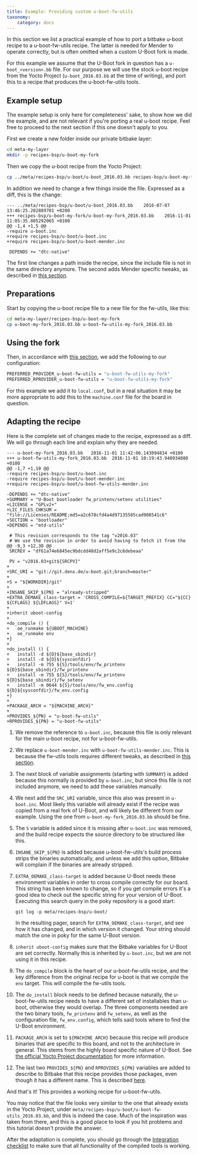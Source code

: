 ```yaml
---
title: Example: Providing custom u-boot-fw-utils
taxonomy:
    category: docs
---
```


In this section we list a practical example of how to port a bitbake u-boot
recipe to a u-boot-fw-utils recipe. The latter is needed for Mender to operate
correctly, but is often omitted when a custom U-Boot fork is made.

For this example we assume that the U-Boot fork in question has a
`u-boot_<version>.bb` file. For our purpose we will use the stock u-boot recipe
from the Yocto Project (`u-boot_2016.03.bb` at the time of writing), and port
this to a recipe that produces the u-boot-fw-utils tools.

## Example setup

The example setup is only here for completeness' sake, to show how we did the
example, and are not relevant if you're porting a real u-boot recipe. Feel free
to proceed to the next section if this one doesn't apply to you.

First we create a new folder inside our private bitbake layer:

```bash
cd meta-my-layer
mkdir -p recipes-bsp/u-boot-my-fork
```

Then we copy the u-boot recipe from the Yocto Project:

```bash
cp ../meta/recipes-bsp/u-boot/u-boot_2016.03.bb recipes-bsp/u-boot-my-fork_2016.03.bb
```

In addition we need to change a few things inside the file. Expressed as a diff,
this is the change:

```
--- ../meta/recipes-bsp/u-boot/u-boot_2016.03.bb	2016-07-07 13:46:25.202889701 +0200
+++ recipes-bsp/u-boot-my-fork/u-boot-my-fork_2016.03.bb	2016-11-01 11:05:35.805292065 +0100
@@ -1,4 +1,5 @@
-require u-boot.inc
+require recipes-bsp/u-boot/u-boot.inc
+require recipes-bsp/u-boot/u-boot-mender.inc

 DEPENDS += "dtc-native"

```

The first line changes a path inside the recipe, since the include file is not
in the same directory anymore. The second adds Mender specific tweaks, as
described in [this section](../..//docs.md#forks-of-u-boot).

## Preparations

Start by copying the u-boot recipe file to a new file for the fw-utils, like
this:

```bash
cd meta-my-layer/recipes-bsp/u-boot-my-fork
cp u-boot-my-fork_2016.03.bb u-boot-fw-utils-my-fork_2016.03.bb
```

## Using the fork

Then, in accordance with [this section](../../01.Manual-U-Boot-integration/docs.md#u-boot-fw-utils), we add the
following to our configuration:

```bash
PREFERRED_PROVIDER_u-boot-fw-utils = "u-boot-fw-utils-my-fork"
PREFERRED_RPROVIDER_u-boot-fw-utils = "u-boot-fw-utils-my-fork"
```

For this example we add it to `local.conf`, but in a real situation it may be
more appropriate to add this to the `machine.conf` file for the board in
question.

## Adapting the recipe

Here is the complete set of changes made to the recipe, expressed as a diff. We
will go through each line and explain why they are needed.

<!--AUTOVERSION: "u-boot.git;branch=%"/ignore -->
```
--- u-boot-my-fork_2016.03.bb	2016-11-01 11:42:06.143094834 +0100
+++ u-boot-fw-utils-my-fork_2016.03.bb	2016-11-01 10:19:43.940934880 +0100
@@ -1,7 +1,10 @@
-require recipes-bsp/u-boot/u-boot.inc
-require recipes-bsp/u-boot/u-boot-mender.inc
+require recipes-bsp/u-boot/u-boot-fw-utils-mender.inc

-DEPENDS += "dtc-native"
+SUMMARY = "U-Boot bootloader fw_printenv/setenv utilities"
+LICENSE = "GPLv2+"
+LIC_FILES_CHKSUM = "file://Licenses/README;md5=a2c678cfd4a4d97135585cad908541c6"
+SECTION = "bootloader"
+DEPENDS = "mtd-utils"

 # This revision corresponds to the tag "v2016.03"
 # We use the revision in order to avoid having to fetch it from the
@@ -9,3 +12,30 @@
 SRCREV = "df61a74e6845ec9bdcdd48d2aff5e9c2c6debeaa"

 PV = "v2016.03+git${SRCPV}"
+
+SRC_URI = "git://git.denx.de/u-boot.git;branch=master"
+
+S = "${WORKDIR}/git"
+
+INSANE_SKIP_${PN} = "already-stripped"
+EXTRA_OEMAKE_class-target = 'CROSS_COMPILE=${TARGET_PREFIX} CC="${CC} ${CFLAGS} ${LDFLAGS}" V=1'
+
+inherit uboot-config
+
+do_compile () {
+	oe_runmake ${UBOOT_MACHINE}
+	oe_runmake env
+}
+
+do_install () {
+	install -d ${D}${base_sbindir}
+	install -d ${D}${sysconfdir}
+	install -m 755 ${S}/tools/env/fw_printenv ${D}${base_sbindir}/fw_printenv
+	install -m 755 ${S}/tools/env/fw_printenv ${D}${base_sbindir}/fw_setenv
+	install -m 0644 ${S}/tools/env/fw_env.config ${D}${sysconfdir}/fw_env.config
+}
+
+PACKAGE_ARCH = "${MACHINE_ARCH}"
+
+PROVIDES_${PN} = "u-boot-fw-utils"
+RPROVIDES_${PN} = "u-boot-fw-utils"
```

1. We remove the reference to `u-boot.inc`, because this file is only relevant
   for the main u-boot recipe, not for u-boot-fw-utils.

2. We replace `u-boot-mender.inc` with `u-boot-fw-utils-mender.inc`. This is
   because the fw-utils tools requires different tweaks, as described in [this
   section](../../01.Manual-U-Boot-integration/docs.md#u-boot-fw-utils).

3. The next block of variable assignments (starting with `SUMMARY`) is added
   because this normally is provided by `u-boot.inc`, but since this file is not
   included anymore, we need to add these variables manually.

4. We next add the `SRC_URI` variable, since this also was present in
   `u-boot.inc`. Most likely this variable will already exist if the recipe was
   copied from a real fork of U-Boot, and will likely be different from our
   example. Using the one from `u-boot-my-fork_2016.03.bb` should be fine.

5. The `S` variable is added since it is missing after `u-boot.inc` was removed,
   and the build recipe expects the source directory to be structured like this.

6. `INSANE_SKIP_${PN}` is added because u-boot-fw-utils's build process strips
   the binaries automatically, and unless we add this option, Bitbake will
   complain if the binaries are already stripped.

7. `EXTRA_OEMAKE_class-target` is added because U-Boot needs these environment
   variables in order to cross compile correctly for our board. This string has
   been known to change, so if you get compile errors it's a good idea to check
   out the specific string for your version of U-Boot. Executing this search
   query in the poky repository is a good start:

   ```
   git log -p meta/recipes-bsp/u-boot/
   ```

   In the resulting pager, search for `EXTRA_OEMAKE_class-target`, and see how
   it has changed, and in which version it changed. Your string should match the
   one in poky for the same U-Boot version.

8. `inherit uboot-config` makes sure that the Bitbake variables for U-Boot are
   set correctly. Normally this is inherited by `u-boot.inc`, but we are not
   using it in this recipe.

9. The `do_compile` block is the heart of our u-boot-fw-utils recipe, and the
   key difference from the original recipe for u-boot is that we compile the
   `env` target. This will compile the fw-utils tools.

10. The `do_install` block needs to be defined because naturally, the
    u-boot-fw-utils recipe needs to have a different set of installables than
    u-boot, otherwise they would overlap. The three components needed are the
    two binary tools, `fw_printenv` and `fw_setenv`, as well as the
    configuration file, `fw_env.config`, which tells said tools where to find
    the U-Boot environment.

11. `PACKAGE_ARCH` is set to `${MACHINE_ARCH}` because this recipe will produce
    binaries that are specific to this board, and not to the architecture in
    general. This stems from the highly board specific nature of U-Boot. See
    [the official Yocto Project
    documentation](http://www.yoctoproject.org/docs/latest/mega-manual/mega-manual.html?target=_blank#var-PACKAGE_ARCH)
    for more information.

12. The last two `PROVIDES_${PN}` and `RPROVIDES_${PN}` variables are added to
    describe to Bitbake that this recipe provides those packages, even though it
    has a different name. This is described [here](../../01.Manual-U-Boot-integration/docs.md#u-boot-fw-utils).

And that's it! This provides a working recipe for u-boot-fw-utils.

You may notice that the file looks very similar to the one that already exists
in the Yocto Project, under
`meta/recipes-bsp/u-boot/u-boot-fw-utils_2016.03.bb`, and this is indeed the
case. Much of the inspiration was taken from there, and this is a good place to
look if you hit problems and this tutorial doesn't provide the answer.

After the adaptation is complete, you should go through the [Integration
checklist](../../02.Integration-checklist/docs.md) to make sure that all functionality
of the compiled tools is working.
